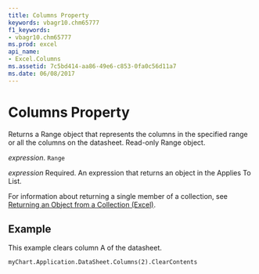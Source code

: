 ```yaml
---
title: Columns Property
keywords: vbagr10.chm65777
f1_keywords:
- vbagr10.chm65777
ms.prod: excel
api_name:
- Excel.Columns
ms.assetid: 7c5bd414-aa86-49e6-c853-0fa0c56d11a7
ms.date: 06/08/2017
---
```



# Columns Property

Returns a Range object that represents the columns in the specified range or all the columns on the datasheet. Read-only Range object.

 _expression_. `Range`

 _expression_ Required. An expression that returns an object in the Applies To List.

For information about returning a single member of a collection, see  [Returning an Object from a Collection (Excel)](returning-an-object-from-a-collection-excel.md).

## Example

This example clears column A of the datasheet.


```vb
myChart.Application.DataSheet.Columns(2).ClearContents
```


